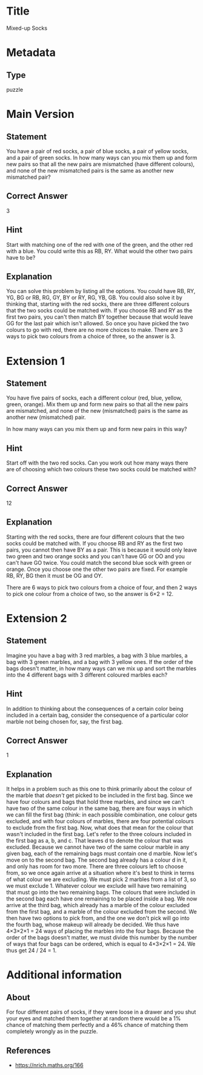 # Title

Mixed-up Socks

# Metadata

## Type

puzzle

# Main Version

## Statement

You have a pair of red socks, a pair of blue socks, a pair of yellow socks, and a pair of green socks. In how many ways can you mix them up and form new pairs so that all the new pairs are mismatched (have different colours), and none of the new mismatched pairs is the same as another new mismatched pair? 

## Correct Answer

3

## Hint

Start with matching one of the red with one of the green, and the other red with a blue. You could write this as RB, RY. What would the other two pairs have to be? 

## Explanation

You can solve this problem by listing all the options. You could have RB, RY, YG, BG or RB, RG, GY, BY or RY, RG, YB, GB. You could also solve it by thinking that, starting with the red socks, there are three different colours that the two socks could be matched with. If you choose RB and RY as the first two pairs, you can't then match BY together because that would leave GG for the last pair which isn't allowed. So once you have picked the two colours to go with red, there are no more choices to make. There are 3 ways to pick two colours from a choice of three, so the answer is 3.

# Extension 1

## Statement

You have five pairs of socks, each a different colour (red, blue, yellow, green, orange). Mix them up and form new pairs so that all the new pairs are mismatched, and none of the new (mismatched) pairs is the same as another new (mismatched) pair. 

In how many ways can you mix them up and form new pairs in this way?

## Hint

Start off with the two red socks. Can you work out how many ways there are of choosing which two colours these two socks could be matched with?

## Correct Answer

12

## Explanation

Starting with the red socks, there are four different colours that the two socks could be matched with. If you choose RB and RY as the first two pairs, you cannot then have BY as a pair. This is because it would only leave two green and two orange socks and you can't have GG or OO and you can't have GO twice. You could match the second blue sock with green or orange. Once you choose one the other two pairs are fixed. For example RB, RY, BG then it must be OG and OY. 

There are 6 ways to pick two colours from a choice of four, and then 2 ways to pick one colour from a choice of two, so the answer is 6×2 = 12.

# Extension 2 

## Statement

Imagine you have a bag with 3 red marbles, a bag with 3 blue marbles, a bag with 3 green marbles, and a bag with 3 yellow ones. If the order of the bags doesn't matter, in how many ways can we mix up and sort the marbles into the 4 different bags with 3 different coloured marbles each?

## Hint

In addition to thinking about the consequences of a certain color being included in a certain bag, consider the consequence of a particular color marble not being chosen for, say, the first bag.

## Correct Answer

1

## Explanation

It helps in a problem such as this one to think primarily about the colour of the marble that *doesn't* get picked to be included in the first bag. Since we have four colours and bags that hold three marbles, and since we can't have two of the same colour in the same bag, there are four ways in which we can fill the first bag (think: in each possible combination, one colour gets excluded, and with four colours of marbles, there are four potential colours to exclude from the first bag. Now, what does that mean for the colour that wasn't included in the first bag. Let's refer to the three colours included in the first bag as a, b, and c. That leaves d to denote the colour that was excluded. Because we cannot have two of the same colour marble in any given bag, each of the remaining bags must contain one d marble. Now let's move on to the second bag. The second bag already has a colour d in it, and only has room for two more. There are three colours left to choose from, so we once again arrive at a situation where it's best to think in terms of what colour we are excluding. We must pick 2 marbles from a list of 3, so we must exclude 1. Whatever colour we exclude will have two remaining that must go into the two remaining bags. The colours that were included in the second bag each have one remaining to be placed inside a bag. We now arrive at the third bag, which already has a marble of the colour excluded from the first bag, and a marble of the colour excluded from the second. We then have two options to pick from, and the one we don't pick will go into the fourth bag, whose makeup will already be decided. We thus have 4×3×2×1 = 24 ways of placing the marbles into the four bags. Because the order of the bags doesn't matter, we must divide this number by the number of ways that four bags can be ordered, which is equal to 4×3×2×1 = 24. We thus get 24 / 24 = 1.

# Additional information

## About

For four different pairs of socks, if they were loose in a drawer and you shut your eyes and matched them together at random there would be a 1% chance of matching them perfectly and a 46% chance of matching them completely wrongly as in the puzzle.

## References

* https://nrich.maths.org/166

